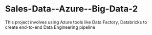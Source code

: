 # Sales-Data--Azure--Big-Data-2
This project involves using Azure tools like Data Factory, Databricks to create end-to-end Data Engineering pipeline
